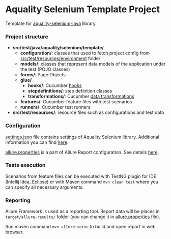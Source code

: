 # Aquality Selenium Template Project

Template for [aquality-selenium-java](https://github.com/aquality-automation/aquality-selenium-java) library.

### Project structure

- **src/test/java/aquality/selenium/template/**
  - **configuration/**: classes that used to fetch project config from [src/test/resources/environment](./src/test/resources/environment) folder
  - **models/**: classes that represent data models of the application under the test (POJO classes) 
  - **forms/**: Page Objects
  - **glue/**
    - **hooks/**: Cucumber [hooks](https://cucumber.io/docs/cucumber/api/#hooks)
    - **stepdefinitions/**: step definition classes
    - **transformations/**: Cucumber [data transformations](https://cucumber.io/docs/cucumber/configuration/)
  - **features/**: Cucumber feature files with test scenarios
  - **runners/**: Cucumber test runners
- **src/test/resources/**: resource files such as configurations and test data

### Configuration

[settings.json](./src/test/resources/settings.json) file contains settings of Aquality Selenium library. Additional information you can find [here](https://github.com/aquality-automation/aquality-selenium-java/blob/master/Documentation.en.md).

[allure.properties](./src/test/resources/allure.properties) is a part of Allure Report configuration. See details [here](https://docs.qameta.io/allure/).   

### Tests execution

Scenarios from feature files can be executed with TestNG plugin for IDE (Intellij Idea, Eclipse)
or with Maven command ```mvn clean test``` where you can specify all necessary arguments.

### Reporting 

Allure Framework is used as a reporting tool. Report data will be places in ```target/allure-results/``` folder (you can change it in [allure.properties](./src/test/resources/allure.properties) file).

Run maven command ```mvn allure:serve``` to build and open report in web browser.